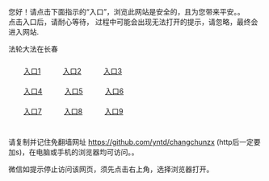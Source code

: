 您好！请点击下面指示的“入口”，浏览此网站是安全的，且为您带来平安。。 <br/>
点击入口后，请耐心等待， 过程中可能会出现无法打开的提示，请忽略，最终会进入网站. </br>

法轮大法在长春<br/>
<div style="padding:10px"><a style="margin:20px" target="_blank" href="https://d10zy6kbsf0n7p.cloudfront.net/2Qpsp?kxhwlwr" id="ccLink1" rel="nofollow">入口1</a> <a target="_blank" style="margin:20px" href="https://d31ofdgo1j2h6f.cloudfront.net/2Qpsp?rkaaa" id="ccLink2" rel="nofollow">入口2</a> <a style="margin:20px" target="_blank" href="https://d2ybarfwycpyai.cloudfront.net/2Qpsp?shkll" id="ccLink3" rel="nofollow">入口3</a></div>

<div style="padding:10px" ><a style="margin:20px" target="_blank" href="https://d10zy6kbsf0n7p.cloudfront.net/2Qpsp?kxhwlwr" id="ccLink4" rel="nofollow">入口4</a> <a style="margin:20px" href="https://d31ofdgo1j2h6f.cloudfront.net/2Qpsp?rkaaa" target="_blank" id="ccLink5" rel="nofollow">入口5</a> <a style="margin:20px" href="https://d2ybarfwycpyai.cloudfront.net/2Qpsp?shkll" target="_blank" id="ccLink6" rel="nofollow">入口6</a></div>

<div style="padding:10px"><a style="margin:20px" target="_blank" href="https://d10zy6kbsf0n7p.cloudfront.net/2Qpsp?kxhwlwr" id="ccLink7" rel="nofollow">入口7</a> <a style="margin:20px" href="https://d31ofdgo1j2h6f.cloudfront.net/2Qpsp?rkaaa" target="_blank" id="ccLink8" rel="nofollow">入口8</a> <a style="margin:20px" target="_blank" href="https://d2ybarfwycpyai.cloudfront.net/2Qpsp?shkll" id="ccLink9" rel="nofollow">入口9</a></div>

<br/>



请复制并记住免翻墙网址 https://github.com/yntd/changchunzx (http后一定要加s)，在电脑或手机的浏览器均可访问。。<br/>

微信如提示停止访问该网页，须先点击右上角，选择浏览器打开。
